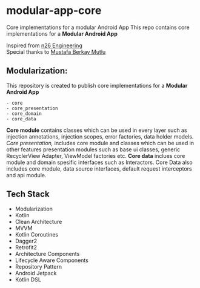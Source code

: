 # modular-app-core
Core implementations for a modular Android App
This repo contains core implementations for a __Modular Android App__

Inspired from [n26 Engineering](https://medium.com/@N26)<br>
Special thanks to [Mustafa Berkay Mutlu](https://github.com/mustafaberkaymutlu)


## Modularization:
This repository is created to publish core implementations for a __Modular Android App__

```
- core
- core_presentation
- core_domain
- core_data
```

__Core module__ contains classes which can be used in every layer such as injection annotations, injection scopes, error factories,
data holder models. _Core presentation,_ includes core module and classes which can be used in other features presentation modules
such as base ui classes, generic RecyclerView Adapter, ViewModel factories etc. __Core data__ inclues core module and domain spesific
interfaces such as Interactors. Core Data also includes core module, data source interfaces, default request interceptors and 
api module.

## Tech Stack
- Modularization
- Kotlin
- Clean Architecture
- MVVM
- Kotlin Coroutines
- Dagger2
- Retrofit2
- Architecture Components
- Lifecycle Aware Components
- Repository Pattern
- Android Jetpack
- Kotlin DSL


